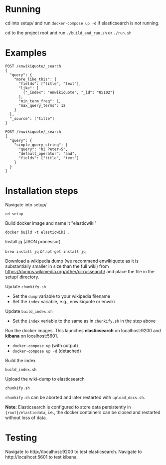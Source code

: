 Running
===
cd into setup/ and run `docker-compose up -d` if elasticsearch is not running.

cd to the project root and run `./build_and_run.sh` or `./run.sh`

Examples
===
```
POST /enwikiquote/_search
{
  "query": {
    "more_like_this": {
      "fields": ["title", "text"],
      "like": [
        {"_index": "enwikiquote", "_id": "85102"}
      ],
      "min_term_freq": 1,
      "max_query_terms": 12
    }
  },
  "_source": ["title"]
}

POST /enwikiquote/_search
{
  "query": {
    "simple_query_string": {
      "query": "hi Peter~5",
      "default_operator": "and",
      "fields": ["title", "text"]
    }
  }
}
```

Installation steps
====

Navigate into setup/

`cd setup`

Build docker image and name it "elasticwiki"

`docker build -t elasticwiki .`

Install jq (JSON processor)

`brew install jq` or `apt-get install jq`

Download a wikipedia dump (we recommend enwikiquote as it is substantially smaller in size than the full wiki) from https://dumps.wikimedia.org/other/cirrussearch/ and place the file in the setup/ directory.

Update `chunkify.sh`
- Set the `dump` variable to your wikipedia filename
- Set the `index` variable, e.g., enwikiquote or enwiki

Update `build_index.sh`
- Set the `index` variable to the same as in `chunkify.sh` in the step above

Run the docker images. This launches **elasticsearch** on localhost:9200 and **kibana** on localhost:5601.
- `docker-compose up` (with output)
- `docker-compose up -d` (detached)

Build the index

`build_index.sh`

Upload the wiki-dump to elasticsearch

`chunkify.sh`

`chunkify.sh` can be aborted and later restarted with `upload_docs.sh`.

**Note:** Elasticsearch is configured to store data persistently in `{root}/elasticdata`, i.e., the docker containers can be closed and restarted without loss of data.

Testing
====
Navigate to http://localhost:9200 to test elasticsearch. Navigate to http://localhost:5601 to test kibana.
